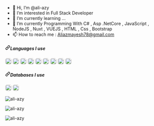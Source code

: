 - 👋 Hi, I’m @ali-azy
- 👀 I’m interested in Full Stack Developer
- 🌱 I’m currently learning ...
- 💞️ I’m currently Programming With C# , Asp .NetCore , JavaScript , NodeJS , Nuxt , VUEJS , HTML , Css , Bootstrap
- 📫 How to reach me : Aliazmayesh78@gmail.com

<h5 dir="auto"><a id="user-content-languages-i-use" class="anchor" aria-hidden="true" href="#languages-i-use"><svg class="octicon octicon-link" viewBox="0 0 16 16" version="1.1" width="16" height="16" aria-hidden="true"><path fill-rule="evenodd" d="M7.775 3.275a.75.75 0 001.06 1.06l1.25-1.25a2 2 0 112.83 2.83l-2.5 2.5a2 2 0 01-2.83 0 .75.75 0 00-1.06 1.06 3.5 3.5 0 004.95 0l2.5-2.5a3.5 3.5 0 00-4.95-4.95l-1.25 1.25zm-4.69 9.64a2 2 0 010-2.83l2.5-2.5a2 2 0 012.83 0 .75.75 0 001.06-1.06 3.5 3.5 0 00-4.95 0l-2.5 2.5a3.5 3.5 0 004.95 4.95l1.25-1.25a.75.75 0 00-1.06-1.06l-1.25 1.25a2 2 0 01-2.83 0z"></path></svg></a>Languages I use</h5>

<p dir="auto">
<img height="20" src="https://img.shields.io/badge/C%23-239120?style=for-the-badge&logo=c-sharp&logoColor=white" style="border-radius: 5px;">
<img height="20" src="https://img.shields.io/badge/.NET-5C2D91?style=for-the-badge&logo=.net&logoColor=white" style="border-radius: 5px;">
<img height="20" src="https://img.shields.io/badge/JavaScript-F7DF1E?style=for-the-badge&logo=javascript&logoColor=black" style="border-radius: 5px;">
<img height="20" src="https://img.shields.io/badge/node.js-6DA55F?style=for-the-badge&logo=node.js&logoColor=white" style="border-radius: 5px;">
<img height="20" src="https://img.shields.io/badge/Nuxt-002E3B?style=for-the-badge&logo=nuxtdotjs&logoColor=#00DC82" style="border-radius: 5px;">
<img height="20" src="https://img.shields.io/badge/vuejs-%2335495e.svg?style=for-the-badge&logo=vuedotjs&logoColor=%234FC08D" style="border-radius: 5px;">
<img height="20" src="https://img.shields.io/badge/HTML5-E34F26?style=for-the-badge&logo=html5&logoColor=white" style="border-radius: 5px;">
<img height="20" src="https://img.shields.io/badge/CSS3-1572B6?style=for-the-badge&logo=css3&logoColor=white" style="border-radius: 5px;">
<img height="20" src="https://img.shields.io/badge/bootstrap-%23563D7C.svg?style=for-the-badge&logo=bootstrap&logoColor=white" style="border-radius: 5px;">
</p>

<h5 dir="auto"><a id="user-content-databases-i-use" class="anchor" aria-hidden="true" href="#databases-i-use"><svg class="octicon octicon-link" viewBox="0 0 16 16" version="1.1" width="16" height="16" aria-hidden="true"><path fill-rule="evenodd" d="M7.775 3.275a.75.75 0 001.06 1.06l1.25-1.25a2 2 0 112.83 2.83l-2.5 2.5a2 2 0 01-2.83 0 .75.75 0 00-1.06 1.06 3.5 3.5 0 004.95 0l2.5-2.5a3.5 3.5 0 00-4.95-4.95l-1.25 1.25zm-4.69 9.64a2 2 0 010-2.83l2.5-2.5a2 2 0 012.83 0 .75.75 0 001.06-1.06 3.5 3.5 0 00-4.95 0l-2.5 2.5a3.5 3.5 0 004.95 4.95l1.25-1.25a.75.75 0 00-1.06-1.06l-1.25 1.25a2 2 0 01-2.83 0z"></path></svg></a>Databases I use</h5>

<p dir="auto">
<img height="20" src="https://img.shields.io/badge/-SQL-003B57?style=flat&logo=sqlite&logoColor=white" style="border-radius: 5px;">
<img height="20" src="https://img.shields.io/badge/MongoDB-%234ea94b.svg?style=for-the-badge&logo=mongodb&logoColor=white" style="border-radius: 5px;">
</p>

<p>
<img src="https://github-readme-stats.vercel.app/api?username=ali-azy&show_icons=true&locale=en&theme=radical" alt="ali-azy">
</p>

<p>
<img align="center" src="https://github-readme-streak-stats.herokuapp.com/?user=ali-azy&theme=radical" alt="ali-azy">
</p>

<p>
  <img align="left" src="https://github-readme-stats.vercel.app/api/top-langs?username=ali-azy&show_icons=true&locale=en&layout=compact&theme=radical" alt="ali-azy">
</p>

<!---
ali-azy/ali-azy is a ✨ special ✨ repository because its `README.md` (this file) appears on your GitHub profile.
You can click the Preview link to take a look at your changes.
--->
